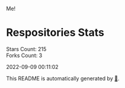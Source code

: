 Me!

# Respositories Stats
Stars Count: 215  
Forks Count: 3

2022-09-09 00:11:02  

This README is automatically generated by [🐰](https://github.com/rnitta/rnitta).
